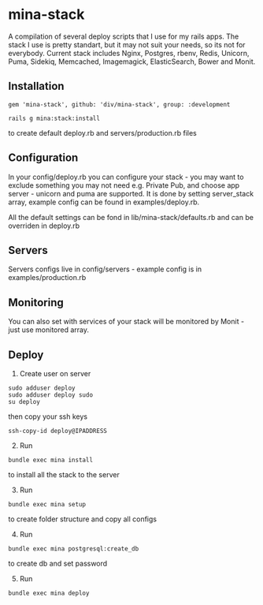 mina-stack
===========

A compilation of several deploy scripts that I use for my rails apps. The stack I use is pretty standart,
but it may not suit your needs, so its not for everybody.
Current stack includes Nginx, Postgres, rbenv, Redis, Unicorn, Puma,
Sidekiq, Memcached, Imagemagick, ElasticSearch, Bower and Monit.

## Installation

```
gem 'mina-stack', github: 'div/mina-stack', group: :development
```

```
rails g mina:stack:install
```
to create default deploy.rb and servers/production.rb files

## Configuration

In your config/deploy.rb you can configure your stack - you may want to exclude something you may not need e.g. Private Pub,
and choose app server - unicorn and puma are supported. It is done by setting server_stack array, example config can be found in examples/deploy.rb.

All the default settings can be fond in lib/mina-stack/defaults.rb and can be overriden in deploy.rb

## Servers

Servers configs live in config/servers - example config is in examples/production.rb

## Monitoring

You can also set with services of your stack will be monitored by Monit - just use monitored array.

## Deploy

1. Create user on server

```
sudo adduser deploy
sudo adduser deploy sudo
su deploy
```

then copy your ssh keys

```
ssh-copy-id deploy@IPADDRESS
```

2. Run
```
bundle exec mina install
```
to install all the stack to the server

3. Run
```
bundle exec mina setup
```
to create folder structure and copy all configs

4. Run
```
bundle exec mina postgresql:create_db
```
to create db and set password

5. Run
```
bundle exec mina deploy
```
